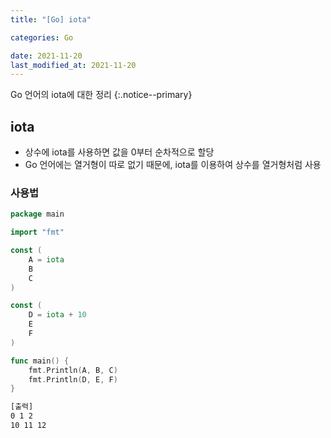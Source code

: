 ```yaml
---
title: "[Go] iota"

categories: Go

date: 2021-11-20
last_modified_at: 2021-11-20
---
```


Go 언어의 iota에 대한 정리
{:.notice--primary}

## iota

- 상수에 iota를 사용하면 값을 0부터 순차적으로 할당
- Go 언어에는 열거형이 따로 없기 때문에, iota를 이용하여 상수를 열거형처럼 사용

### 사용법

``` go
package main

import "fmt"

const (
	A = iota
	B
	C
)

const (
	D = iota + 10
	E
	F
)

func main() {
	fmt.Println(A, B, C)
	fmt.Println(D, E, F)
}
```

``` bash
[출력]
0 1 2
10 11 12
```